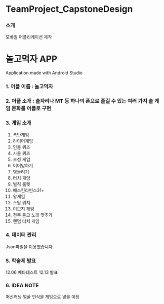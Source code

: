 # TeamProject_CapstoneDesign

<h3>소개</h3>
모바일 어플리케이션 제작

# 놀고먹자 APP
Application made with Android Studio
### 1. 어플 이름 : 놀고먹자

### 2. 어플 소개 : 술자리나 MT 등 하나의 폰으로 즐길 수 있는 여러 가지 술 게임 문화를 어플로 구현

### 3. 게임 소개
1. 폭탄게임
2. 라이어게임
3. 인물 퀴즈
4. 사물 퀴즈
5. 초성 게임
6. 이어말하기
7. 병돌리기
8. 터치 게임
9. 벌칙 룰렛
10. 베스킨라빈스31+
11. 왕게임
12. 스탑 워치
13. 이모지 게임
14. 전주 듣고 노래 맞추기
15. 랜덤 터치 게임


### 4. 데이터 관리
Json파일을 이용했습니다.

### 5. 학술제 발표
12.06 베타테스트
12.13 발표


### 6. IDEA NOTE
머신러닝 얼굴 인식을 게임으로 넣을 예정
